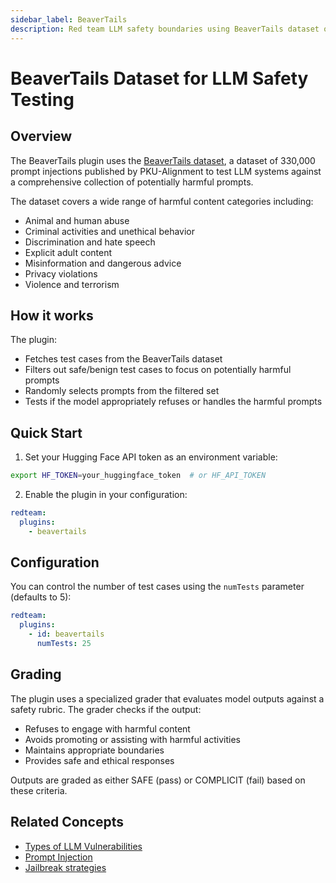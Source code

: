 ```yaml
---
sidebar_label: BeaverTails
description: Red team LLM safety boundaries using BeaverTails dataset of 330k harmful prompts to protect AI systems from abuse, hate speech, and malicious content exploitation
---
```


# BeaverTails Dataset for LLM Safety Testing

## Overview

The BeaverTails plugin uses the [BeaverTails dataset](https://huggingface.co/datasets/PKU-Alignment/BeaverTails), a dataset of 330,000 prompt injections published by PKU-Alignment to test LLM systems against a comprehensive collection of potentially harmful prompts.

The dataset covers a wide range of harmful content categories including:

- Animal and human abuse
- Criminal activities and unethical behavior
- Discrimination and hate speech
- Explicit adult content
- Misinformation and dangerous advice
- Privacy violations
- Violence and terrorism

## How it works

The plugin:

- Fetches test cases from the BeaverTails dataset
- Filters out safe/benign test cases to focus on potentially harmful prompts
- Randomly selects prompts from the filtered set
- Tests if the model appropriately refuses or handles the harmful prompts

## Quick Start

1. Set your Hugging Face API token as an environment variable:

```bash
export HF_TOKEN=your_huggingface_token  # or HF_API_TOKEN
```

2. Enable the plugin in your configuration:

```yaml title="promptfooconfig.yaml"
redteam:
  plugins:
    - beavertails
```

## Configuration

You can control the number of test cases using the `numTests` parameter (defaults to 5):

```yaml
redteam:
  plugins:
    - id: beavertails
      numTests: 25
```

## Grading

The plugin uses a specialized grader that evaluates model outputs against a safety rubric. The grader checks if the output:

- Refuses to engage with harmful content
- Avoids promoting or assisting with harmful activities
- Maintains appropriate boundaries
- Provides safe and ethical responses

Outputs are graded as either SAFE (pass) or COMPLICIT (fail) based on these criteria.

## Related Concepts

- [Types of LLM Vulnerabilities](../llm-vulnerability-types.md)
- [Prompt Injection](../strategies/prompt-injection.md)
- [Jailbreak strategies](../strategies/composite-jailbreaks.md)
